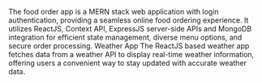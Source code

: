 The food order app is a MERN stack web application with login
authentication, providing a seamless online food ordering experience. It utilizes ReactJS, Context API, ExpressJS server-side APIs and MongoDB
integration for efficient state management, diverse menu options, and
secure order processing. Weather App
The ReactJS based weather app fetches data from a weather API to display
real-time weather information, offering users a convenient way to stay updated with accurate weather data.
